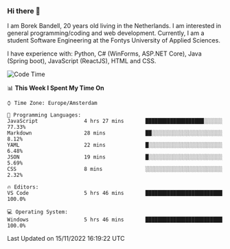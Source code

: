 ### Hi there 👋

I am Borek Bandell, 20 years old living in the Netherlands. I am interested in general programming/coding and web development. Currently, I am a student Software Engineering at the Fontys University of Applied Sciences.

I have experience with: Python, C# (WinForms, ASP.NET Core), Java (Spring boot), JavaScript (ReactJS), HTML and CSS.

<!--START_SECTION:waka-->
![Code Time](http://img.shields.io/badge/Code%20Time-274%20hrs%202%20mins-blue)

📊 **This Week I Spent My Time On** 

```text
⌚︎ Time Zone: Europe/Amsterdam

💬 Programming Languages: 
JavaScript               4 hrs 27 mins       ███████████████████░░░░░░   77.33% 
Markdown                 28 mins             ██░░░░░░░░░░░░░░░░░░░░░░░   8.12% 
YAML                     22 mins             █░░░░░░░░░░░░░░░░░░░░░░░░   6.48% 
JSON                     19 mins             █░░░░░░░░░░░░░░░░░░░░░░░░   5.69% 
CSS                      8 mins              ░░░░░░░░░░░░░░░░░░░░░░░░░   2.32%

🔥 Editors: 
VS Code                  5 hrs 46 mins       █████████████████████████   100.0%

💻 Operating System: 
Windows                  5 hrs 46 mins       █████████████████████████   100.0%

```


 Last Updated on 15/11/2022 16:19:22 UTC
<!--END_SECTION:waka-->

<!--**tcBorek2002/tcBorek2002** is a ✨ _special_ ✨ repository because its `README.md` (this file) appears on your GitHub profile.

Here are some ideas to get you started:

- 🔭 I’m currently working on ...
- 🌱 I’m currently learning ...
- 👯 I’m looking to collaborate on ...
- 🤔 I’m looking for help with ...
- 💬 Ask me about ...
- 📫 How to reach me: ...
- 😄 Pronouns: ...
- ⚡ Fun fact: ...
-->
